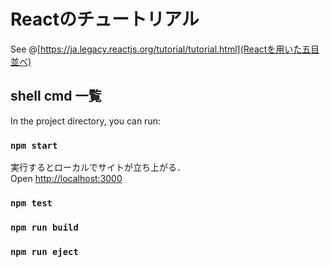 # Reactのチュートリアル

See @[https://ja.legacy.reactjs.org/tutorial/tutorial.html](Reactを用いた五目並べ)

## shell cmd 一覧

In the project directory, you can run:

### `npm start`
実行するとローカルでサイトが立ち上がる．\
Open [http://localhost:3000](http://localhost:3000)

### `npm test`


### `npm run build`

### `npm run eject`

